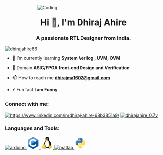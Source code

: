 
<img align="right" alt="Coding" width="400" src="https://i.pinimg.com/originals/c4/b1/99/c4b19969def51164ea4ad9a290a217bf.gif">
<h1 align="center">Hi 👋, I'm Dhiraj Ahire</h1>
<h3 align="center">A passionate RTL Designer from India.</h3>

<p align="left"> <img src="https://komarev.com/ghpvc/?username=dhirajahire66&label=Profile%20views&color=0e75b6&style=flat" alt="dhirajahire66" /> </p>

- 🌱 I’m currently learning **System Verilog , UVM, OVM**

- 💬 Domain **ASIC/FPGA front-end Design and Verification**

- 📫 How to reach me **dhirajma1602@gmail.com**

- ⚡ Fun fact **I am Funny**

<h3 align="left">Connect with me:</h3>
<p align="left">
<a href="https://linkedin.com/in/https://www.linkedin.com/in/dhiraj-ahire-68b3851a9/" target="blank"><img align="center" src="https://raw.githubusercontent.com/rahuldkjain/github-profile-readme-generator/master/src/images/icons/Social/linked-in-alt.svg" alt="https://www.linkedin.com/in/dhiraj-ahire-68b3851a9/" height="30" width="40" /></a>
<a href="https://instagram.com/dhirajahire_0.7v" target="blank"><img align="center" src="https://raw.githubusercontent.com/rahuldkjain/github-profile-readme-generator/master/src/images/icons/Social/instagram.svg" alt="dhirajahire_0.7v" height="30" width="40" /></a>
</p>

<h3 align="left">Languages and Tools:</h3>
<p align="left"> <a href="https://www.arduino.cc/" target="_blank" rel="noreferrer"> <img src="https://cdn.worldvectorlogo.com/logos/arduino-1.svg" alt="arduino" width="40" height="40"/> </a> <a href="https://www.cprogramming.com/" target="_blank" rel="noreferrer"> <img src="https://raw.githubusercontent.com/devicons/devicon/master/icons/c/c-original.svg" alt="c" width="40" height="40"/> </a> <a href="https://www.linux.org/" target="_blank" rel="noreferrer"> <img src="https://raw.githubusercontent.com/devicons/devicon/master/icons/linux/linux-original.svg" alt="linux" width="40" height="40"/> </a> <a href="https://www.mathworks.com/" target="_blank" rel="noreferrer"> <img src="https://upload.wikimedia.org/wikipedia/commons/2/21/Matlab_Logo.png" alt="matlab" width="40" height="40"/> </a> <a href="https://www.python.org" target="_blank" rel="noreferrer"> <img src="https://raw.githubusercontent.com/devicons/devicon/master/icons/python/python-original.svg" alt="python" width="40" height="40"/> </a> </p>


